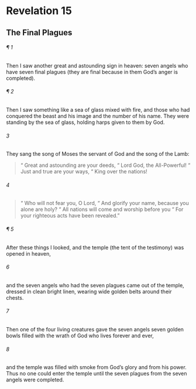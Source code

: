 # Revelation 15
## The Final Plagues
###### ¶ 1
Then I saw another great and astounding sign in heaven: seven angels who have seven final plagues (they are final because in them God’s anger is completed).
###### ¶ 2
Then I saw something like a sea of glass mixed with fire, and those who had conquered the beast and his image and the number of his name. They were standing by the sea of glass, holding harps given to them by God.
###### 3
They sang the song of Moses the servant of God and the song of the Lamb:
>  “ Great and astounding are your deeds,
>  “ Lord God, the All-Powerful!
>  “ Just and true are your ways,
>  “ King over the nations!
###### 4
>  “ Who will not fear you, O Lord,
>  “ And glorify your name, because you alone are holy?
>  “ All nations will come and worship before you
>  “ For your righteous acts have been revealed.”
###### ¶ 5
After these things I looked, and the temple (the tent of the testimony) was opened in heaven,
###### 6
and the seven angels who had the seven plagues came out of the temple, dressed in clean bright linen, wearing wide golden belts around their chests.
###### 7
Then one of the four living creatures gave the seven angels seven golden bowls filled with the wrath of God who lives forever and ever,
###### 8
and the temple was filled with smoke from God’s glory and from his power. Thus no one could enter the temple until the seven plagues from the seven angels were completed.
